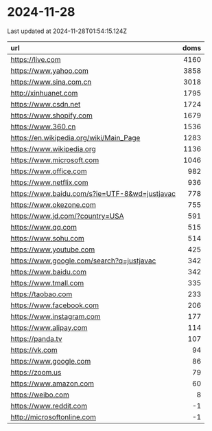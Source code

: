 # 2024-11-28

<!-- BEGIN -->
Last updated at 2024-11-28T01:54:15.124Z

url | doms
:- | -:
https://live.com | 4160
https://www.yahoo.com | 3858
https://www.sina.com.cn | 3018
http://xinhuanet.com | 1795
https://www.csdn.net | 1724
https://www.shopify.com | 1679
https://www.360.cn | 1536
https://en.wikipedia.org/wiki/Main_Page | 1283
https://www.wikipedia.org | 1136
https://www.microsoft.com | 1046
https://www.office.com | 982
https://www.netflix.com | 936
https://www.baidu.com/s?ie=UTF-8&wd=justjavac | 778
https://www.okezone.com | 755
https://www.jd.com/?country=USA | 591
https://www.qq.com | 515
https://www.sohu.com | 514
https://www.youtube.com | 425
https://www.google.com/search?q=justjavac | 342
https://www.baidu.com | 342
https://www.tmall.com | 335
https://taobao.com | 233
https://www.facebook.com | 206
https://www.instagram.com | 177
https://www.alipay.com | 114
https://panda.tv | 107
https://vk.com | 94
https://www.google.com | 86
https://zoom.us | 79
https://www.amazon.com | 60
https://weibo.com | 8
https://www.reddit.com | -1
http://microsoftonline.com | -1
<!-- END -->
